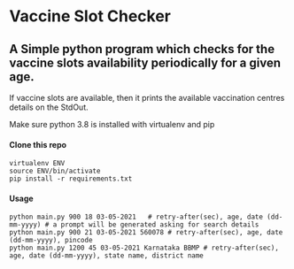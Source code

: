 # Vaccine Slot Checker
## A Simple python program which checks for the vaccine slots availability periodically for a given age.

If vaccine slots are available, then it prints the available vaccination centres details on the StdOut.

Make sure python 3.8 is installed with virtualenv and pip

#### Clone this repo
```
virtualenv ENV
source ENV/bin/activate
pip install -r requirements.txt
```

#### Usage
```
python main.py 900 18 03-05-2021   # retry-after(sec), age, date (dd-mm-yyyy) # a prompt will be generated asking for search details
python main.py 900 21 03-05-2021 560078 # retry-after(sec), age, date (dd-mm-yyyy), pincode
python main.py 1200 45 03-05-2021 Karnataka BBMP # retry-after(sec), age, date (dd-mm-yyyy), state name, district name
```
